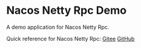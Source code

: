 # Nacos Netty Rpc Demo

A demo application for Nacos Netty Rpc.

Quick reference for Nacos Netty Rpc: [Gitee](https://gitee.com/zengtao321/nacos-netty-rpc) [GitHub](https://github.com/ztibeike/nacos-netty-rpc)

